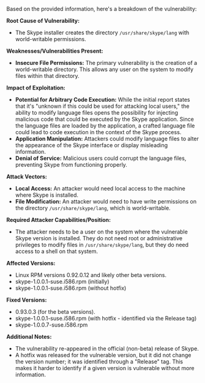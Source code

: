 Based on the provided information, here's a breakdown of the vulnerability:

**Root Cause of Vulnerability:**
- The Skype installer creates the directory `/usr/share/skype/lang` with world-writable permissions.

**Weaknesses/Vulnerabilities Present:**
- **Insecure File Permissions:** The primary vulnerability is the creation of a world-writable directory. This allows any user on the system to modify files within that directory.

**Impact of Exploitation:**
- **Potential for Arbitrary Code Execution:** While the initial report states that it's "unknown if this could be used for attacking local users," the ability to modify language files opens the possibility for injecting malicious code that could be executed by the Skype application. Since the language files are loaded by the application, a crafted language file could lead to code execution in the context of the Skype process.
- **Application Manipulation:** Attackers could modify language files to alter the appearance of the Skype interface or display misleading information.
- **Denial of Service:** Malicious users could corrupt the language files, preventing Skype from functioning properly.

**Attack Vectors:**
- **Local Access:** An attacker would need local access to the machine where Skype is installed.
- **File Modification:** An attacker would need to have write permissions on the directory `/usr/share/skype/lang`, which is world-writable.

**Required Attacker Capabilities/Position:**
- The attacker needs to be a user on the system where the vulnerable Skype version is installed. They do not need root or administrative privileges to modify files in `/usr/share/skype/lang`, but they do need access to a shell on that system.

**Affected Versions:**
- Linux RPM versions 0.92.0.12 and likely other beta versions.
- skype-1.0.0.1-suse.i586.rpm (initially)
- skype-1.0.0.1-suse.i586.rpm (without hotfix)

**Fixed Versions:**
- 0.93.0.3 (for the beta versions).
- skype-1.0.0.1-suse.i586.rpm (with hotfix - identified via the Release tag)
- skype-1.0.0.7-suse.i586.rpm

**Additional Notes:**
- The vulnerability re-appeared in the official (non-beta) release of Skype.
-  A hotfix was released for the vulnerable version, but it did not change the version number; it was identified through a "Release" tag. This makes it harder to identify if a given version is vulnerable without more information.